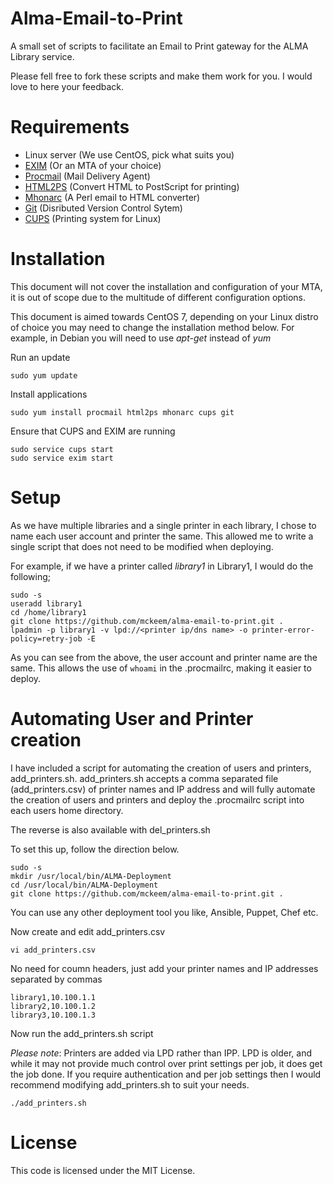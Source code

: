 # Alma-Email-to-Print
A small set of scripts to facilitate an Email to Print gateway for the ALMA Library service.

Please fell free to fork these scripts and make them work for you. I would love to here your feedback. 

# Requirements

* Linux server (We use CentOS, pick what suits you)
* [EXIM](http://www.exim.org/) (Or an MTA of your choice)
* [Procmail](http://userpages.umbc.edu/~ian/procmail.html) (Mail Delivery Agent)
* [HTML2PS](http://user.it.uu.se/~jan/html2ps.html) (Convert HTML to PostScript for printing)
* [Mhonarc](https://www.mhonarc.org/) (A Perl email to HTML converter)
* [Git](https://git-scm.com/) (Disributed Version Control Sytem)
* [CUPS](https://www.google.co.uk/url?sa=t&rct=j&q=&esrc=s&source=web&cd=3&cad=rja&uact=8&sqi=2&ved=0ahUKEwi6sN7y0cXOAhVrIsAKHZ6XD5AQFggkMAI&url=https%3A%2F%2Fwww.cups.org%2F&usg=AFQjCNEr3o3-JfsxZQBWGkamM5S_KmAlpQ&sig2=rGBlEDTdZID87X17LBemkg&bvm=bv.129759880,d.ZGg) (Printing system for Linux)

# Installation

This document will not cover the installation and configuration of your MTA, it is out of scope due to the multitude of different configuration options.

This document is aimed towards CentOS 7, depending on your Linux distro of choice you may need to change the installation method below. For example, in Debian you will need to use *apt-get* instead of *yum*

Run an update

```
sudo yum update
```

Install applications

```
sudo yum install procmail html2ps mhonarc cups git
```

Ensure that CUPS and EXIM are running

```
sudo service cups start
sudo service exim start
```

# Setup

As we have multiple libraries and a single printer in each library, I chose to name each user account and printer the same. This allowed me to write a single script that does not need to be modified when deploying.

For example, if we have a printer called *_library1_* in Library1, I would do the following;

```
sudo -s
useradd library1
cd /home/library1
git clone https://github.com/mckeem/alma-email-to-print.git .
lpadmin -p library1 -v lpd://<printer ip/dns name> -o printer-error-policy=retry-job -E
```

As you can see from the above, the user account and printer name are the same. This allows the use of `whoami` in the .procmailrc, making it easier to deploy. 

# Automating User and Printer creation

I have included a script for automating the creation of users and printers, add_printers.sh. add_printers.sh accepts a comma separated file (add_printers.csv) of printer names and IP address and will fully automate the creation of users and printers and deploy the .procmailrc script into each users home directory.

The reverse is also available with del_printers.sh

To set this up, follow the direction below.

```
sudo -s
mkdir /usr/local/bin/ALMA-Deployment 
cd /usr/local/bin/ALMA-Deployment
git clone https://github.com/mckeem/alma-email-to-print.git .
```

You can use any other deployment tool you like, Ansible, Puppet, Chef etc. 

Now create and edit add_printers.csv

``` 
vi add_printers.csv
```

No need for coumn headers, just add your printer names and IP addresses separated by commas

```
library1,10.100.1.1
library2,10.100.1.2
library3,10.100.1.3
```

Now run the add_printers.sh script

*Please note*: Printers are added via LPD rather than IPP. LPD is older, and while it may not provide much control over print settings per job, it does get the job done. If you require authentication and per job settings then I would recommend modifying add_printers.sh to suit your needs. 

```
./add_printers.sh
```

# License

This code is licensed under the MIT License.